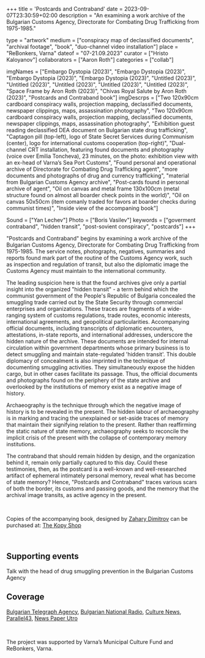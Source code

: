 +++
title = 'Postcards and Contraband'
date = 2023-09-07T23:30:59+02:00
description = "An examining a work archive of the Bulgarian Customs Agency, Directorate for Combating Drug Trafficking from 1975-1985."

type = "artwork"
medium = ["conspiracy map of declassified documents", "archival footage", "book", "duo-channel video installation"]
place = "ReBonkers, Varna"
dateof = "07-21.09.2023"
curator = ["Hristo Kaloyanov"]
collaborators = ["Aaron Roth"]
categories = ["collab"]

imgNames = ["Embargo Dystopia (2023)", "Embargo Dystopia (2023)", "Embargo Dystopia (2023)", "Embargo Dystopia (2023)", "Untitled (2023)", "Untitled (2023)", "Untitled (2023)", "Untitled (2023)", "Untitled (2023)", "Space Frame by Aron Roth (2023)", "Chivas Royal Salute by Aron Roth (2023)", "Postcards and Contraband book"]
imgDescrps = ["Two 120x90cm cardboard conspiracy walls, projection mapping, declassified documents, newspaper clippings, maps, assassination photography", "Two 120x90cm cardboard conspiracy walls, projection mapping, declassified documents, newspaper clippings, maps, assassination photography", "Exhibition guest reading declassified DEA document on Bulgarian state drug trafficking", "Captagon pill (top-left), logo of State Secret Services during Communism (center), logo for international customs cooperation (top-right)", "Dual-channel CRT installation, featuring found documents and photography (voice over Emilia Toncheva), 23 minutes, on the photo: exhibition view with an ex-head of Varna’s Sea Port Customs", "Found personal and operational archive of Directorate for Combating Drug Trafficking agent", "more documents and photographs of drug and currency trafficking", "material from Bulgarian Customs Agency archive", "Post-cards found  in personal archive of agent", "Oil on canvas and metal frame 130x100cm (metal structure found on almost all boarder check points in the world)", "Oil on canvas 50x50cm (item comanly traded for favors at boarder checks during communist times)", "Inside view of the accompaning book"]

Sound = ["Yan Lechev"]
Photo = ["Boris Vasilev"]
keywords = ["goverment contraband", "hidden transit", "post-sovient conspiracy", "postcards"]
+++

"Postcards and Contraband" begins by examining a work archive of the Bulgarian Customs Agency, Directorate for Combating Drug Trafficking from 1975-1985. The service notes, photographs, negatives, summaries and reports found mark part of the routine of the Customs Agency work, such as inspection and regulation of transit, but also the diplomatic image the Customs Agency must maintain to the international community.

The leading suspicion here is that the found archives give only a partial insight into the organized "hidden transit" - a term behind which the communist government of the People's Republic of Bulgaria concealed the smuggling trade carried out by the State Security through commercial enterprises and organizations. These traces are fragments of a wide-ranging system of customs regulations, trade routes, economic interests, international agreements, and geopolitical particularities. Accompanying official documents, including transcripts of diplomatic encounters, attestations, in-state reports, and international addresses, underscore the hidden nature of the archive. These documents are intended for internal circulation within government departments whose primary business is to detect smuggling and maintain state-regulated 'hidden transit'. This double diplomacy of concealment is also imprinted in the technique of documenting smuggling activities. They simultaneously expose the hidden cargo, but in other cases facilitate its passage. Thus, the official documents and photographs found on the periphery of the state archive and overlooked by the institutions of memory exist as a negative image of history.

Archaeography is the technique through which the negative image of history is to be revealed in the present. The hidden labour of archaeography is in marking and tracing the unexplained or set-aside traces of memory that maintain their signifying relation to the present. Rather than reaffirming the static nature of state memory, archaeography seeks to reconcile the implicit crisis of the present with the collapse of contemporary memory institutions.

The contraband that should remain hidden by design, and the organization behind it, remain only partially captured to this day. Could these testimonies, then, as the postcard is a well-known and well-researched artifact of ephemeral intimately personal memory, reveal what has become of state memory? Hence, "Postcards and Contraband" traces various scars of both the border, its customs and passing goods, and the memory that the archival image transits, as active agency in the present.
<!-- add other header and the talk and after that the showing at sofia, say who the talk was with -->

&nbsp;

Copies of the accompanying book, designed by [Zahary Dimitrov](https://zahari.xyz/) can be purchased at: [The Kopy Shop](https://www.thekopy.shop/product/%D0%BA%D0%B0%D1%80%D1%82%D0%B8%D1%87%D0%BA%D0%B8-%D0%B8-%D0%BA%D0%BE%D0%BD%D1%82%D1%80%D0%B0%D0%B1%D0%B0%D0%BD%D0%B4%D0%B0)

&nbsp;

## Supporting events
Talk with the head of drug smuggling prevention in the Bulgarian Customs Agency 

## Coverage
[Bulgarian Telegraph Agency](https://www.bta.bg/bg/news/lik/519175-kontrabandata-prez-sotsializma-izsledva-ekspozitsiya-podredena-vav-varnenskiya-), [Bulgarian National Radio](https://bnr.bg/varna/post/101874963/izlobn-razkriva-tainite-na-kontrabandata-ot-vremeto-na-socializma), [Culture News](https://kulturni-novini.info/sections/2/news/37584-kartichki-i-kontrabanda-izlozhba-na-aaron-rot-i-nikola-stoyanov), [Parallel43](https://parallel43.bg/patyat-na-skritiya-tranzit-v-izlozhbata-kartichki-i-kontrabanda), [News Paper Utro](https://utroruse.com/article/970557/)

&nbsp;

The project was supported by Varna’s Municipal Culture Fund and ReBonkers, Varna.